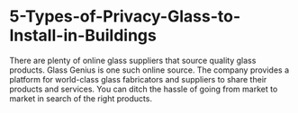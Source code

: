 # 5-Types-of-Privacy-Glass-to-Install-in-Buildings
There are plenty of online glass suppliers that source quality glass products. Glass Genius is one such online source. The company provides a platform for world-class glass fabricators and suppliers to share their products and services. You can ditch the hassle of going from market to market in search of the right products.
